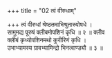 +++
title = "02 त्वं वीरुधाम्"

+++
त्वं वीरुधां श्रेष्ठतमाभिश्रुतास्योषधे ।  
सामुमद्य पूरुषं क्लीबमोपशिनं कृधि ॥ २ ॥ क्लीव  
क्लीबं कृध्योपशिनमथो कुरीरिणं कृधि ।  
उभाभ्यामस्य ग्रावभ्यामिन्द्रो भिनत्वाण्ड्यौ ॥ ३ ॥